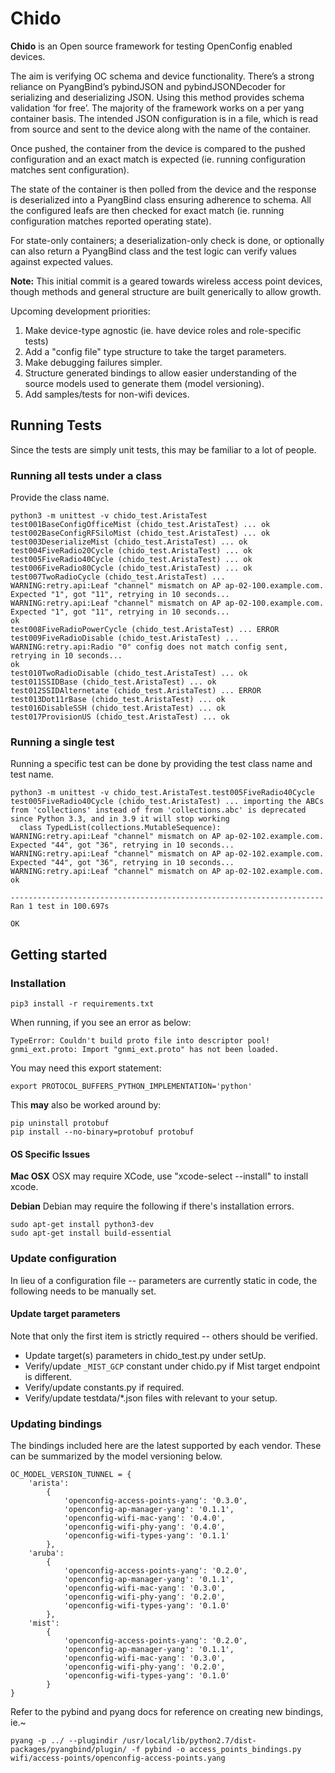 # Chido
**Chido** is an Open source framework for testing OpenConfig enabled devices.

The aim is verifying OC schema and device functionality. There’s a strong
reliance on PyangBind’s pybindJSON and pybindJSONDecoder for serializing and
deserializing JSON. Using this method provides schema validation ‘for free’.
The majority of the framework works on a per yang container basis. The intended
JSON configuration is in a file, which is read from source and sent to the
device along with the name of the container.

Once pushed, the container from the device is compared to the pushed
configuration and an exact match is expected (ie. running configuration matches
sent configuration).

The state of the container is then polled from the device and the response is
deserialized into a PyangBind class ensuring adherence to schema. All the
configured leafs are then checked for exact match (ie. running configuration
matches reported operating state).

For state-only containers; a deserialization-only check is done, or optionally
can also return a PyangBind class and the test logic can verify values against
expected values.

**Note:** This initial commit is a geared towards wireless access point devices,
      though methods and general structure are built generically to allow growth.

Upcoming development priorities:
1.  Make device-type agnostic (ie. have device roles and role-specific tests)
2.  Add a "config file" type structure to take the target parameters.
3.  Make debugging failures simpler.
4.  Structure generated bindings to allow easier understanding of the source
    models used to generate them (model versioning).
5.  Add samples/tests for non-wifi devices.

## Running Tests

Since the tests are simply unit tests, this may be familiar to a lot of people.

### Running all tests under a class

Provide the class name.

```
python3 -m unittest -v chido_test.AristaTest
test001BaseConfigOfficeMist (chido_test.AristaTest) ... ok
test002BaseConfigRFSiloMist (chido_test.AristaTest) ... ok
test003DeserializeMist (chido_test.AristaTest) ... ok
test004FiveRadio20Cycle (chido_test.AristaTest) ... ok
test005FiveRadio40Cycle (chido_test.AristaTest) ... ok
test006FiveRadio80Cycle (chido_test.AristaTest) ... ok
test007TwoRadioCycle (chido_test.AristaTest) ... WARNING:retry.api:Leaf "channel" mismatch on AP ap-02-100.example.com.  Expected "1", got "11", retrying in 10 seconds...
WARNING:retry.api:Leaf "channel" mismatch on AP ap-02-100.example.com.  Expected "1", got "11", retrying in 10 seconds...
ok
test008FiveRadioPowerCycle (chido_test.AristaTest) ... ERROR
test009FiveRadioDisable (chido_test.AristaTest) ... WARNING:retry.api:Radio "0" config does not match config sent, retrying in 10 seconds...
ok
test010TwoRadioDisable (chido_test.AristaTest) ... ok
test011SSIDBase (chido_test.AristaTest) ... ok
test012SSIDAlternetate (chido_test.AristaTest) ... ERROR
test013Dot11rBase (chido_test.AristaTest) ... ok
test016DisableSSH (chido_test.AristaTest) ... ok
test017ProvisionUS (chido_test.AristaTest) ... ok
```

### Running a single test

Running a specific test can be done by providing the test class name and test
name.

```
python3 -m unittest -v chido_test.AristaTest.test005FiveRadio40Cycle
test005FiveRadio40Cycle (chido_test.AristaTest) ... importing the ABCs from 'collections' instead of from 'collections.abc' is deprecated since Python 3.3, and in 3.9 it will stop working
  class TypedList(collections.MutableSequence):
WARNING:retry.api:Leaf "channel" mismatch on AP ap-02-102.example.com.  Expected "44", got "36", retrying in 10 seconds...
WARNING:retry.api:Leaf "channel" mismatch on AP ap-02-102.example.com.  Expected "44", got "36", retrying in 10 seconds...
WARNING:retry.api:Leaf "channel" mismatch on AP ap-02-102.example.com.
ok

----------------------------------------------------------------------
Ran 1 test in 100.697s

OK
```

## Getting started

### Installation
```
pip3 install -r requirements.txt
```

When running, if you see an error as below:
```
TypeError: Couldn't build proto file into descriptor pool!
gnmi_ext.proto: Import "gnmi_ext.proto" has not been loaded.
```

You may need this export statement:
```
export PROTOCOL_BUFFERS_PYTHON_IMPLEMENTATION='python'
```
This **may** also be worked around by:
```
pip uninstall protobuf
pip install --no-binary=protobuf protobuf
```

#### OS Specific Issues

**Mac OSX**
OSX may require XCode, use "xcode-select --install" to install xcode.

**Debian**
Debian may require the following if there's installation errors.
```
sudo apt-get install python3-dev
sudo apt-get install build-essential
```

### Update configuration
In lieu of a configuration file -- parameters are currently static in code, the
following needs to be manually set.

#### Update target parameters
Note that only the first item is strictly required -- others should be verified.

* Update target(s) parameters in chido_test.py under setUp.
* Verify/update `_MIST_GCP` constant under chido.py if Mist target endpoint is different.
* Verify/update constants.py if required.
* Verify/update testdata/\*.json files with relevant to your setup.

### Updating bindings
The bindings included here are the latest supported by each vendor.  These can
be summarized by the model versioning below.

```
OC_MODEL_VERSION_TUNNEL = {
    'arista':
        {
            'openconfig-access-points-yang': '0.3.0',
            'openconfig-ap-manager-yang': '0.1.1',
            'openconfig-wifi-mac-yang': '0.4.0',
            'openconfig-wifi-phy-yang': '0.4.0',
            'openconfig-wifi-types-yang': '0.1.1'
        },
    'aruba':
        {
            'openconfig-access-points-yang': '0.2.0',
            'openconfig-ap-manager-yang': '0.1.1',
            'openconfig-wifi-mac-yang': '0.3.0',
            'openconfig-wifi-phy-yang': '0.2.0',
            'openconfig-wifi-types-yang': '0.1.0'
        },
    'mist':
        {
            'openconfig-access-points-yang': '0.2.0',
            'openconfig-ap-manager-yang': '0.1.1',
            'openconfig-wifi-mac-yang': '0.3.0',
            'openconfig-wifi-phy-yang': '0.2.0',
            'openconfig-wifi-types-yang': '0.1.0'
        }
}
```

Refer to the pybind and pyang docs for reference on creating new bindings, ie.~
```
pyang -p ../ --plugindir /usr/local/lib/python2.7/dist-packages/pyangbind/plugin/ -f pybind -o access_points_bindings.py wifi/access-points/openconfig-access-points.yang
```
